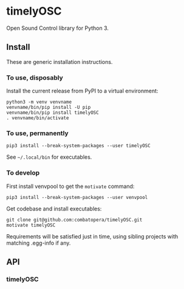 # timelyOSC
Open Sound Control library for Python 3.

## Install
These are generic installation instructions.

### To use, disposably
Install the current release from PyPI to a virtual environment:
```
python3 -m venv venvname
venvname/bin/pip install -U pip
venvname/bin/pip install timelyOSC
. venvname/bin/activate
```

### To use, permanently
```
pip3 install --break-system-packages --user timelyOSC
```
See `~/.local/bin` for executables.

### To develop
First install venvpool to get the `motivate` command:
```
pip3 install --break-system-packages --user venvpool
```
Get codebase and install executables:
```
git clone git@github.com:combatopera/timelyOSC.git
motivate timelyOSC
```
Requirements will be satisfied just in time, using sibling projects with matching .egg-info if any.

## API

<a id="timelyOSC"></a>

### timelyOSC

